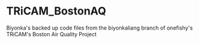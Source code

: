 # TRiCAM_BostonAQ
Biyonka's backed up code files from the biyonkaliang branch of onefishy's TRiCAM's Boston Air Quality Project
